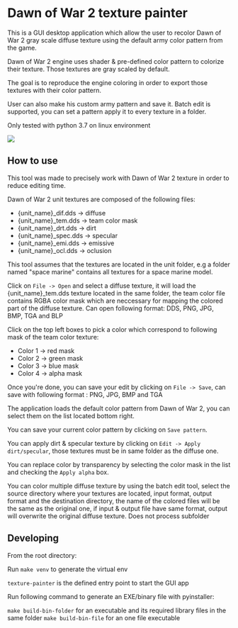 # Dawn of War 2 texture painter

This is a GUI desktop application which allow the user to recolor Dawn of War 2
gray scale diffuse texture using the default army color pattern from the game.

Dawn of War 2 engine uses shader & pre-defined color pattern to colorize
their texture. Those textures are gray scaled by default.

The goal is to reproduce the engine coloring in order to export those textures
with their color pattern.

User can also make his custom army pattern and save it.
Batch edit is supported, you can set a pattern apply it to every texture in a
folder.

Only tested with python 3.7 on linux environment


![](https://i.imgur.com/okFgRmE.jpg)

## How to use

This tool was made to precisely work with Dawn of War 2 texture in order to reduce
editing time.

Dawn of War 2 unit textures are composed of the following files:
* {unit_name}_dif.dds -> diffuse
* {unit_name}_tem.dds -> team color mask
* {unit_name}_drt.dds -> dirt
* {unit_name}_spec.dds -> specular
* {unit_name}_emi.dds -> emissive
* {unit_name}_ocl.dds -> oclusion

This tool assumes that the textures are located in the unit folder, e.g a folder
named "space marine" contains all textures for a space marine model.

Click on `File -> Open` and select a diffuse texture, it will load the
{unit_name}_tem.dds texture located in the same folder, the team color file
contains RGBA color mask which are neccessary for mapping the colored part of the
diffuse texture. Can open following format: DDS, PNG, JPG, BMP, TGA and BLP

Click on the top left boxes to pick a color which correspond to following mask of the
team color texture:
* Color 1 -> red mask
* Color 2 -> green mask
* Color 3 -> blue mask
* Color 4 -> alpha mask

Once you're done, you can save your edit by clicking on `File -> Save`, can save
with following format : PNG, JPG, BMP and TGA

The application loads the default color pattern from Dawn of War 2, you can
select them on the list located bottom right.

You can save your current color pattern by clicking on `Save pattern`.

You can apply dirt & specular texture by clicking on `Edit -> Apply dirt/specular`,
those textures must be in same folder as the diffuse one.

You can replace color by transparency by selecting the color mask in the list
and checking the  `Apply alpha` box.

You can color multiple diffuse texture by using the batch edit tool, select the source
directory where your textures are located, input format, output format and the
destination directory, the name of the colored files will be the same as the
original one, if input & output file have same format, output will overwrite
the original diffuse texture. Does not process subfolder

## Developing
From the root directory:

Run `make venv` to generate the virtual env

`texture-painter` is the defined entry point to start the GUI app

Run following command to generate an EXE/binary file with pyinstaller:

`make build-bin-folder` for an executable and its required library files
in the same folder
`make build-bin-file` for an one file executable
